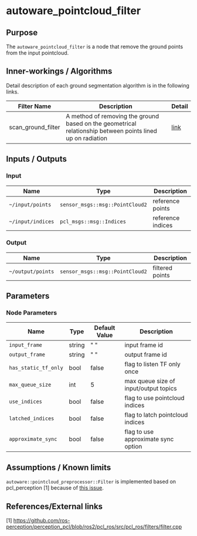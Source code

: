 # autoware_pointcloud_filter

## Purpose

The `autoware_pointcloud_filter` is a node that remove the ground points from the input pointcloud.

## Inner-workings / Algorithms

Detail description of each ground segmentation algorithm is in the following links.

| Filter Name          | Description                                                                                                | Detail                               |
| -------------------- | ---------------------------------------------------------------------------------------------------------- | ------------------------------------ |
| scan_ground_filter   | A method of removing the ground based on the geometrical relationship between points lined up on radiation | [link](docs/scan-ground-filter.md)   |

## Inputs / Outputs

### Input

| Name              | Type                            | Description       |
| ----------------- | ------------------------------- | ----------------- |
| `~/input/points`  | `sensor_msgs::msg::PointCloud2` | reference points  |
| `~/input/indices` | `pcl_msgs::msg::Indices`        | reference indices |

### Output

| Name              | Type                            | Description     |
| ----------------- | ------------------------------- | --------------- |
| `~/output/points` | `sensor_msgs::msg::PointCloud2` | filtered points |

## Parameters

### Node Parameters

| Name                 | Type   | Default Value | Description                           |
| -------------------- | ------ | ------------- | ------------------------------------- |
| `input_frame`        | string | " "           | input frame id                        |
| `output_frame`       | string | " "           | output frame id                       |
| `has_static_tf_only` | bool   | false         | flag to listen TF only once           |
| `max_queue_size`     | int    | 5             | max queue size of input/output topics |
| `use_indices`        | bool   | false         | flag to use pointcloud indices        |
| `latched_indices`    | bool   | false         | flag to latch pointcloud indices      |
| `approximate_sync`   | bool   | false         | flag to use approximate sync option   |

## Assumptions / Known limits

`autoware::pointcloud_preprocessor::Filter` is implemented based on pcl_perception [1] because of [this issue](https://github.com/ros-perception/perception_pcl/issues/9).

## References/External links

[1] <https://github.com/ros-perception/perception_pcl/blob/ros2/pcl_ros/src/pcl_ros/filters/filter.cpp>
